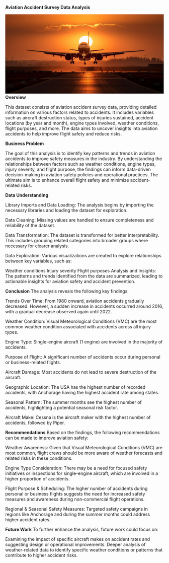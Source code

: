 
**Aviation Accident Survey Data Analysis**

![image](https://github.com/sarwas530/Aviation_data/blob/main/aircraft.jpg)
**Overview**


This dataset consists of aviation accident survey data, providing detailed information on various factors related to accidents. It includes variables such as aircraft destruction status, types of injuries sustained, accident locations (by year and month), engine types involved, weather conditions, flight purposes, and more. The data aims to uncover insights into aviation accidents to help improve flight safety and reduce risks.



**Business Problem**

The goal of this analysis is to identify key patterns and trends in aviation accidents to improve safety measures in the industry. By understanding the relationships between factors such as weather conditions, engine types, injury severity, and flight purpose, the findings can inform data-driven decision-making in aviation safety policies and operational practices. The ultimate aim is to enhance overall flight safety and minimize accident-related risks.



**Data Understanding**

Library Imports and Data Loading: The analysis begins by importing the necessary libraries and loading the dataset for exploration.

Data Cleaning: Missing values are handled to ensure completeness and reliability of the dataset.

Data Transformation: The dataset is transformed for better interpretability. This includes grouping related categories into broader groups where necessary for clearer analysis.

Data Exploration: Various visualizations are created to explore relationships between key variables, such as:

Weather conditions
Injury severity
Flight purposes
Analysis and Insights: The patterns and trends identified from the data are summarized, leading to actionable insights for aviation safety and accident prevention.


**Conclusion**
The analysis reveals the following key findings:

Trends Over Time: From 1980 onward, aviation accidents gradually decreased. However, a sudden increase in accidents occurred around 2016, with a gradual decrease observed again until 2022.

Weather Condition: Visual Meteorological Conditions (VMC) are the most common weather condition associated with accidents across all injury types.

Engine Type: Single-engine aircraft (1 engine) are involved in the majority of accidents.

Purpose of Flight: A significant number of accidents occur during personal or business-related flights.

Aircraft Damage: Most accidents do not lead to severe destruction of the aircraft.

Geographic Location: The USA has the highest number of recorded accidents, with Anchorage having the highest accident rate among states.

Seasonal Pattern: The summer months see the highest number of accidents, highlighting a potential seasonal risk factor.

Aircraft Make: Cessna is the aircraft maker with the highest number of accidents, followed by Piper.

**Recommendations**
Based on the findings, the following recommendations can be made to improve aviation safety:

Weather Awareness: Given that Visual Meteorological Conditions (VMC) are most common, flight crews should be more aware of weather forecasts and related risks in these conditions.

Engine Type Consideration: There may be a need for focused safety initiatives or inspections for single-engine aircraft, which are involved in a higher proportion of accidents.

Flight Purpose & Scheduling: The higher number of accidents during personal or business flights suggests the need for increased safety measures and awareness during non-commercial flight operations.

Regional & Seasonal Safety Measures: Targeted safety campaigns in regions like Anchorage and during the summer months could address higher accident rates.

**Future Work**
To further enhance the analysis, future work could focus on:

Examining the impact of specific aircraft makes on accident rates and suggesting design or operational improvements.
Deeper analysis of weather-related data to identify specific weather conditions or patterns that contribute to higher accident risks.
